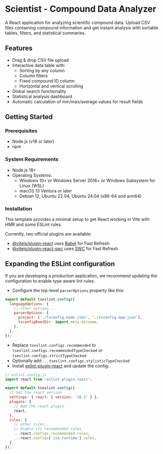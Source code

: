 # Scientist - Compound Data Analyzer

A React application for analyzing scientific compound data. Upload CSV files containing compound information and get instant analysis with sortable tables, filters, and statistical summaries.

## Features

- Drag & drop CSV file upload
- Interactive data table with:
  - Sorting by any column
  - Column filters
  - Fixed compound ID column
  - Horizontal and vertical scrolling
- Global search functionality
- Statistical analysis dashboard
- Automatic calculation of min/max/average values for result fields

## Getting Started

### Prerequisites

- Node.js (v18 or later)
- npm

### System Requirements

- Node.js 18+
- Operating Systems:
  - Windows 10+ or Windows Server 2016+ or Windows Subsystem for Linux (WSL)
  - macOS 13 Ventura or later
  - Debian 12, Ubuntu 22.04, Ubuntu 24.04 (x86-64 and arm64)

### Installation

This template provides a minimal setup to get React working in Vite with HMR and some ESLint rules.

Currently, two official plugins are available:

- [@vitejs/plugin-react](https://github.com/vitejs/vite-plugin-react/blob/main/packages/plugin-react/README.md) uses [Babel](https://babeljs.io/) for Fast Refresh
- [@vitejs/plugin-react-swc](https://github.com/vitejs/vite-plugin-react-swc) uses [SWC](https://swc.rs/) for Fast Refresh

## Expanding the ESLint configuration

If you are developing a production application, we recommend updating the configuration to enable type aware lint rules:

- Configure the top-level `parserOptions` property like this:

```js
export default tseslint.config({
  languageOptions: {
    // other options...
    parserOptions: {
      project: ['./tsconfig.node.json', './tsconfig.app.json'],
      tsconfigRootDir: import.meta.dirname,
    },
  },
});
```

- Replace `tseslint.configs.recommended` to `tseslint.configs.recommendedTypeChecked` or `tseslint.configs.strictTypeChecked`
- Optionally add `...tseslint.configs.stylisticTypeChecked`
- Install [eslint-plugin-react](https://github.com/jsx-eslint/eslint-plugin-react) and update the config:

```js
// eslint.config.js
import react from 'eslint-plugin-react';

export default tseslint.config({
  // Set the react version
  settings: { react: { version: '18.3' } },
  plugins: {
    // Add the react plugin
    react,
  },
  rules: {
    // other rules...
    // Enable its recommended rules
    ...react.configs.recommended.rules,
    ...react.configs['jsx-runtime'].rules,
  },
});
```
